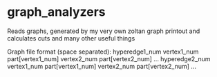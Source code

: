# graph_analyzers
Reads graphs, generated by my very own zoltan graph printout and calculates cuts and many other useful things

Graph file format (space separated):
hyperedge1_num vertex1_num part[vertex1_num] vertex2_num part[vertex2_num] ...
hyperedge2_num vertex1_num part[vertex1_num] vertex2_num part[vertex2_num] ...
